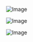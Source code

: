 ![Image](https://raw.githubusercontent.com/bentaoan/bentaoan/refs/heads/main/img/37ed21f0-4a28-4655-b040-a54fc67fca52)

![Image](https://raw.githubusercontent.com/bentaoan/bentaoan/refs/heads/main/img/d1fe4989-9142-460a-8f2e-3d878ec88c28)

![Image](https://raw.githubusercontent.com/bentaoan/bentaoan/refs/heads/main/img/5a2bb0a3-7bf2-45ba-b536-9330c13b0907)